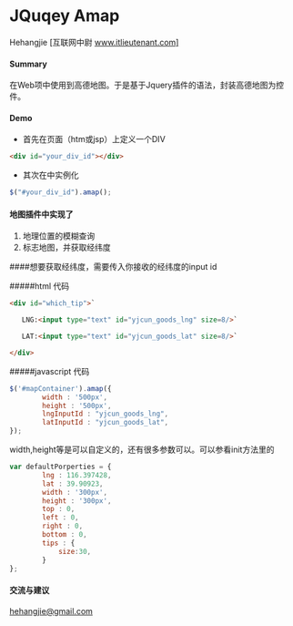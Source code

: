 # JQuqey Amap

Hehangjie  [互联网中尉 www.itlieutenant.com]


#### Summary
在Web项中使用到高德地图。于是基于Jquery插件的语法，封装高德地图为控件。

#### Demo

* 首先在页面（htm或jsp）上定义一个DIV

``` html
<div id="your_div_id"></div>
```

* 其次在<script>...</script>中实例化

``` javascript
$("#your_div_id").amap();
```

#### 地图插件中实现了

1. 地理位置的模糊查询
2. 标志地图，并获取经纬度

####想要获取经纬度，需要传入你接收的经纬度的input id

#####html 代码
``` html
<div id="which_tip">`

   LNG:<input type="text" id="yjcun_goods_lng" size=8/>`

   LAT:<input type="text" id="yjcun_goods_lat" size=8/>`

</div>
``` 
#####javascript 代码
``` javascript
$('#mapContainer').amap({
		width : '500px',
		height : '500px',
		lngInputId : "yjcun_goods_lng",
		latInputId : "yjcun_goods_lat",
});
``` 
width,height等是可以自定义的，还有很多参数可以。可以参看init方法里的
``` javascript
var defaultPorperties = {
		lng : 116.397428,
		lat : 39.90923,
		width : '300px',
		height : '300px',
		top : 0,
		left : 0,
		right : 0,
		bottom : 0,
		tips : {
			size:30,	
		}		
};
``` 

#### 交流与建议
hehangjie@gmail.com


